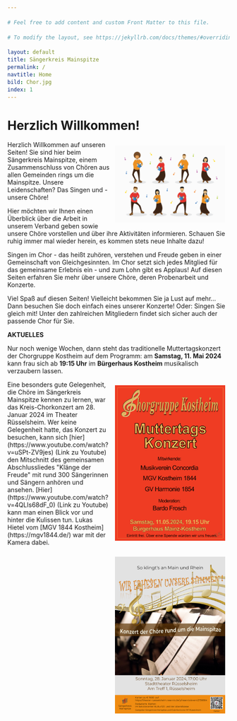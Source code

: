 ```yaml
---

# Feel free to add content and custom Front Matter to this file.

# To modify the layout, see https://jekyllrb.com/docs/themes/#overriding-theme-defaults

layout: default
title: Sängerkreis Mainspitze
permalink: /
navtitle: Home
bild: Chor.jpg
index: 1
---
```

# Herzlich Willkommen!
<img style="width: 250px; float: right;" alt="Chor" src="/Saengerkreis/choir2.svg" hspace="10" vspace="10">

Herzlich Willkommen auf unseren Seiten! Sie sind hier beim Sängerkreis Mainspitze, einem Zusammenschluss von Chören aus allen Gemeinden rings um die Mainspitze. Unsere Leidenschaften? Das Singen und - unsere Chöre!

Hier möchten wir Ihnen einen Überblick über die Arbeit in unserem Verband geben sowie unsere Chöre vorstellen und über ihre Aktivitäten informieren. Schauen Sie ruhig immer mal wieder herein, es kommen stets neue Inhalte dazu!

Singen im Chor - das heißt zuhören, verstehen und Freude geben in einer Gemeinschaft von Gleichgesinnten. Im Chor setzt sich jedes Mitglied für das gemeinsame Erlebnis ein - und zum Lohn gibt es Applaus! Auf diesen Seiten erfahren Sie mehr über unsere Chöre, deren Probenarbeit und Konzerte.

Viel Spaß auf diesen Seiten! Vielleicht bekommen Sie ja Lust auf mehr... Dann besuchen Sie doch einfach eines unserer Konzerte! Oder: Singen Sie gleich mit! Unter den zahlreichen Mitgliedern findet sich sicher auch der passende Chor für Sie.

**AKTUELLES**

Nur noch wenige Wochen, dann steht das traditionelle Muttertagskonzert der Chorgruppe Kostheim auf dem Programm: am **Samstag, 11. Mai 2024** kann frau sich ab **19:15 Uhr** im **Bürgerhaus Kostheim** musikalisch verzaubern lassen.

<img style="width: 250px; float: right;" alt="Muttertagskonzert2024" src="/Saengerkreis/Muttertagskonzert2024.png" hspace="10" vspace="10">
<p></p>
Eine besonders gute Gelegenheit, die Chöre im Sängerkreis Mainspitze kennen zu lernen, war das Kreis-Chorkonzert am 28. Januar 2024 im Theater Rüsselsheim. Wer keine Gelegenheit hatte, das Konzert zu besuchen, kann sich [hier](https://www.youtube.com/watch?v=uSPt-ZV9jes) (Link zu Youtube) den Mitschnitt des gemeinsamen Abschlussliedes "Klänge der Freude" mit rund 300 Sängerinnen und Sängern anhören und ansehen. [Hier](https://www.youtube.com/watch?v=4QLIs68dF_0) (Link zu Youtube) kann man einen Blick vor und hinter die Kulissen tun. Lukas Hietel vom [MGV 1844 Kostheim](https://mgv1844.de/) war mit der Kamera dabei.
<p></p>
<img style="width: 250px; float: right;" alt="Kreischorkonzert" src="/Saengerkreis/Flyer-Kreis-Chorkonzert.jpg" hspace="10" vspace="10">
